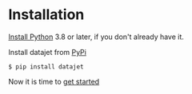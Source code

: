 # Installation

[Install Python](https://docs.python-guide.org/starting/installation/) 3.8 or later, if you don't already have it.

Install datajet from [PyPi](https://pypi.org/project/datajet/)

    $ pip install datajet

Now it is time to [get started](./user-guide/getting-started.md)
